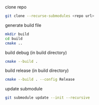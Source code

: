 clone repo
```bash
git clone --recurse-submodules <repo url>
```

generate build file
```bash
mkdir build
cd build
cmake ..
```

build debug (in build directory)
```bash
cmake --build .
```

build release (in build directory)
```bash
cmake --build . --config Release
```

update submodule
```bash
git submodule update --init --recursive
```
